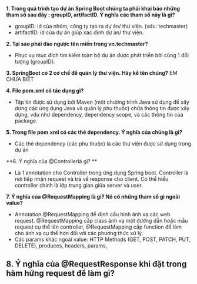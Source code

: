 **1. Trong quá trình tạo dự án Spring Boot chúng ta phải khai báo những tham số sau đây : groupID, artifactID. Ý nghĩa các tham số này là gì?**
- groupID: id của nhóm, công ty tạo ra dự án/ thư viện. (vdu: techmaster)
- artifactID: id của dự án giúp xác định dự án/ thư viện.  

**2. Tại sao phải đảo ngược tên miền trong <groupId>vn.techmaster</groupId>?**
- Phục vụ mục đích tìm kiếm toàn bộ dự án được phát triển bởi cùng 1 đối tượng (groupID).

**3. SpringBoot có 2 cơ chế để quản lý thư viện. Hãy kể tên chúng?** EM CHƯA BIỂT

**4. File pom.xml có tác dụng gì?**

- Tập tin được sử dụng bởi Maven (một chương trình Java sử dụng để xây dựng các ứng dụng Java và quản lý phụ thuộc) chứa thông tin được xây dựng, vdu như dependency, dependency scope, và các thông tin của package.

**5. Trong file pom.xml có các thẻ dependency. Ý nghĩa của chúng là gì?**
- Các thẻ dependency (các phụ thuộc) là các thư viện được sử dụng trong dự án

**6. Ý nghĩa của @Controllerlà gì? **
- Là 1 annotation cho Controller trong ứng dụng Spring boot. Controller là nơi tiếp nhận request và trả về response cho client. Có thể hiểu controller chính là lớp trung gian giữa server và user.

**7. Ý nghĩa của @RequestMapping là gì? Nó có những tham số gì ngoài value?**
- Annotation @RequestMapping để định cấu hình ánh xạ các web request. @RequestMapping cấp class ánh xạ một đường dẫn hoặc mẫu request cụ thể lên controller, @RequestMapping cấp function để làm cho ánh xạ cụ thể hơn đối với các phương thức xử lý.
- Các params khác ngoài value: HTTP Methods (GET, POST, PATCH, PUT, DELETE), produces, headers, params, 

**8. Ý nghĩa của @RequestResponse khi đặt trong hàm hứng request để làm gì?**
- 
